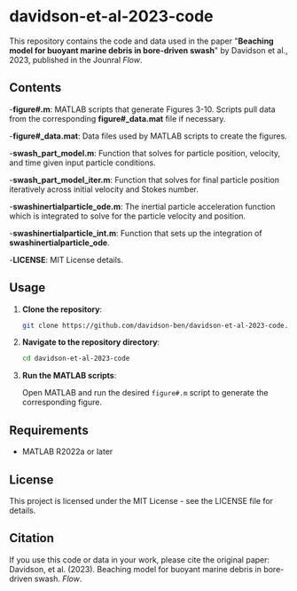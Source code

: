 # davidson-et-al-2023-code

This repository contains the code and data used in the paper "**Beaching model for buoyant marine debris in bore-driven swash**" by Davidson et al., 2023, published in the Jounral _Flow_.

## Contents
-**figure#.m**: MATLAB scripts that generate Figures 3-10.  Scripts pull data from the corresponding **figure#_data.mat** file if necessary.

-**figure#_data.mat**: Data files used by MATLAB scripts to create the figures.

-**swash_part_model.m**: Function that solves for particle position, velocity, and time given input particle conditions.

-**swash_part_model_iter.m**: Function that solves for final particle position iteratively across initial velocity and Stokes number.

-**swashinertialparticle_ode.m**: The inertial particle acceleration function which is integrated to solve for the particle velocity and position.

-**swashinertialparticle_int.m**: Function that sets up the integration of **swashinertialparticle_ode**.

-**LICENSE**: MIT License details.

## Usage

1. **Clone the repository**:
    ```bash
    git clone https://github.com/davidson-ben/davidson-et-al-2023-code.git
    ```
2. **Navigate to the repository directory**:
    ```bash
    cd davidson-et-al-2023-code
    ```
3. **Run the MATLAB scripts**:
   
    Open MATLAB and run the desired `figure#.m` script to generate the corresponding figure.

## Requirements

- MATLAB R2022a or later

## License

This project is licensed under the MIT License - see the LICENSE file for details.

## Citation

If you use this code or data in your work, please cite the original paper:
Davidson, et al. (2023). Beaching model for buoyant marine debris in bore-driven swash. *Flow*.
